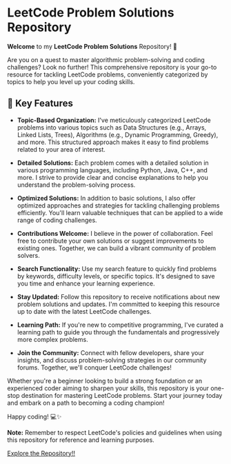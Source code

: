 # LeetCode Problem Solutions Repository

**Welcome** to my **LeetCode Problem Solutions** Repository! 🚀

Are you on a quest to master algorithmic problem-solving and coding challenges? Look no further! This comprehensive repository is your go-to resource for tackling LeetCode problems, conveniently categorized by topics to help you level up your coding skills.

## 🔗 Key Features

- **Topic-Based Organization:** I've meticulously categorized LeetCode problems into various topics such as Data Structures (e.g., Arrays, Linked Lists, Trees), Algorithms (e.g., Dynamic Programming, Greedy), and more. This structured approach makes it easy to find problems related to your area of interest.

- **Detailed Solutions:** Each problem comes with a detailed solution in various programming languages, including Python, Java, C++, and more. I strive to provide clear and concise explanations to help you understand the problem-solving process.

- **Optimized Solutions:** In addition to basic solutions, I also offer optimized approaches and strategies for tackling challenging problems efficiently. You'll learn valuable techniques that can be applied to a wide range of coding challenges.

- **Contributions Welcome:** I believe in the power of collaboration. Feel free to contribute your own solutions or suggest improvements to existing ones. Together, we can build a vibrant community of problem solvers.

- **Search Functionality:** Use my search feature to quickly find problems by keywords, difficulty levels, or specific topics. It's designed to save you time and enhance your learning experience.

- **Stay Updated:** Follow this repository to receive notifications about new problem solutions and updates. I'm committed to keeping this resource up to date with the latest LeetCode challenges.

- **Learning Path:** If you're new to competitive programming, I've curated a learning path to guide you through the fundamentals and progressively more complex problems.

- **Join the Community:** Connect with fellow developers, share your insights, and discuss problem-solving strategies in our community forums. Together, we'll conquer LeetCode challenges!

Whether you're a beginner looking to build a strong foundation or an experienced coder aiming to sharpen your skills, this repository is your one-stop destination for mastering LeetCode problems. Start your journey today and embark on a path to becoming a coding champion!

Happy coding! 💻✨

**Note:** Remember to respect LeetCode's policies and guidelines when using this repository for reference and learning purposes.

[Explore the Repository!!]([link-to-your-github-repo](https://github.com/SwarajShelavale/Leetcode_Problems/))
